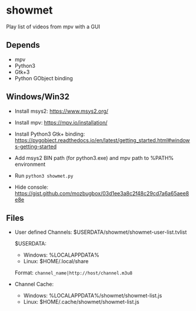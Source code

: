 # showmet
Play list of videos from mpv with a GUI

## Depends
* mpv
* Python3
* Gtk+3
* Python GObject binding

## Windows/Win32
* Install msys2: https://www.msys2.org/
* Install mpv: https://mpv.io/installation/
* Install Python3 Gtk+ binding: https://pygobject.readthedocs.io/en/latest/getting_started.html#windows-getting-started
* Add msys2 BIN path (for python3.exe) and mpv path to %PATH% environment
* Run `python3 showmet.py`

* Hide console: https://gist.github.com/mozbugbox/03d1ee3a8c2f48c29cd7a6a65aee8e8e

## Files

* User defined Channels: $USERDATA/showmet/showmet-user-list.tvlist

  $USERDATA:

  * Windows: %LOCALAPPDATA%
  * Linux: $HOME/.local/share

  Format: `channel_name|http://host/channel.m3u8`

* Channel Cache:

  * Windows: %LOCALAPPDATA%/showmet/showmet-list.js
  * Linux: $HOME/.cache/showmet/showmet-list.js

